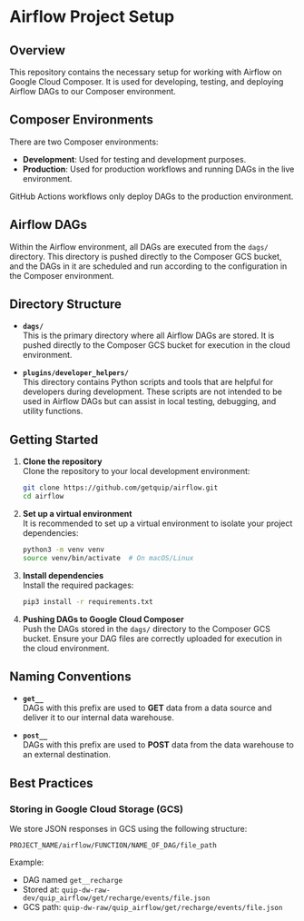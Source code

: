 # Airflow Project Setup

## Overview
This repository contains the necessary setup for working with Airflow on Google Cloud Composer. It is used for developing, testing, and deploying Airflow DAGs to our Composer environment.

## Composer Environments
There are two Composer environments:
- **Development**: Used for testing and development purposes.
- **Production**: Used for production workflows and running DAGs in the live environment.

GitHub Actions workflows only deploy DAGs to the production environment.

## Airflow DAGs
Within the Airflow environment, all DAGs are executed from the `dags/` directory. This directory is pushed directly to the Composer GCS bucket, and the DAGs in it are scheduled and run according to the configuration in the Composer environment.

## Directory Structure

- **`dags/`**  
  This is the primary directory where all Airflow DAGs are stored. It is pushed directly to the Composer GCS bucket for execution in the cloud environment.

- **`plugins/developer_helpers/`**  
  This directory contains Python scripts and tools that are helpful for developers during development. These scripts are not intended to be used in Airflow DAGs but can assist in local testing, debugging, and utility functions.

## Getting Started

1. **Clone the repository**  
   Clone the repository to your local development environment:
   ```bash
   git clone https://github.com/getquip/airflow.git
   cd airflow
   ```

2. **Set up a virtual environment**  
   It is recommended to set up a virtual environment to isolate your project dependencies:
   ```bash
   python3 -m venv venv
   source venv/bin/activate  # On macOS/Linux
   ```

3. **Install dependencies**  
   Install the required packages:
   ```bash
   pip3 install -r requirements.txt
   ```

4. **Pushing DAGs to Google Cloud Composer**  
   Push the DAGs stored in the `dags/` directory to the Composer GCS bucket. Ensure your DAG files are correctly uploaded for execution in the cloud environment.

## Naming Conventions

- **`get__`**  
  DAGs with this prefix are used to **GET** data from a data source and deliver it to our internal data warehouse.

- **`post__`**  
  DAGs with this prefix are used to **POST** data from the data warehouse to an external destination.

## Best Practices

### Storing in Google Cloud Storage (GCS)
We store JSON responses in GCS using the following structure:

`PROJECT_NAME/airflow/FUNCTION/NAME_OF_DAG/file_path`

Example:
  - DAG named `get__recharge`
  - Stored at: `quip-dw-raw-dev/quip_airflow/get/recharge/events/file.json`
  - GCS path: `quip-dw-raw/quip_airflow/get/recharge/events/file.json`
 